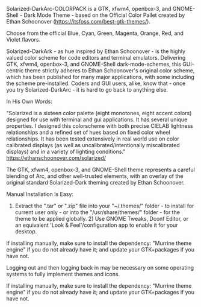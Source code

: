 Solarized-DarkArc-COLORPACK is a GTK, xfwm4, openbox-3, and GNOME-Shell - Dark Mode Theme - based on the Official Color Pallet created by Ethan Schoonover (https://itsfoss.com/best-gtk-themes/).

Choose from the official Blue, Cyan, Green, Magenta, Orange, Red, and Violet flavors.


Solarized-DarkArk - as hue inspired by Ethan Schoonover - is the highly valued color scheme for code editors and terminal emulators. Delivering GTK, xfwm4, openbox-3, and GNOME-Shell dark-mode-schemes, this GUI-centric theme strictly adheres to Ethan Schoonover's original color scheme, which has been published for many major applications, with some including the scheme pre-installed. Coders and GUI users, alike, know that - once you try Solarized-DarkArc - it is hard to go back to anything else.

In His Own Words:

"Solarized is a sixteen color palette (eight monotones, eight accent colors) designed for use with terminal and gui applications. It has several unique properties. I designed this colorscheme with both precise CIELAB lightness relationships and a refined set of hues based on fixed color wheel relationships. It has been tested extensively in real world use on color calibrated displays (as well as uncalibrated/intentionally miscalibrated displays) and in a variety of lighting conditions." https://ethanschoonover.com/solarized/

The GTK, xfwm4, openbox-3, and GNOME-Shell theme represents a careful blending of Arc, and other well-trusted elements, with an overlay of the original standard Solarized-Dark theming created by Ethan Schoonover.


Manual Installation Is Easy:

1) Extract the ".tar" or ".zip" file into your "~/.themes/" folder - to install for current user only - or into the "/usr/share/themes/" folder - for the theme to be applied globally. 2) Use GNOME Tweaks, Dconf Editor, or an equivalent 'Look & Feel'/configuration app to enable it for your desktop.

If installing manually, make sure to install the dependency: "Murrine theme engine" if you do not already have it; and update your GTK+packages if you have not.

Logging out and then logging back in may be necessary on some operating systems to fully implement themes and icons.

If installing manually, make sure to install the dependency: "Murrine theme engine" if you do not already have it; and update your GTK+packages if you have not.

